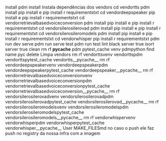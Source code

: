 install
pdm install
 Instala dependências dos vendors
cd vendortts  pdm install  pip install e   pip install r requirementstxt
cd vendordeepspeaker  pip install e   pip install r requirementstxt
cd vendorretrievalbasedvoiceconversion  pdm install  pip install e   pip install r requirementstxt
cd vendorsilerosilerovad  pdm install  pip install e   pip install r requirementstxt
cd vendorsilerosileromodels  pdm install  pip install e   pip install r requirementstxt
cd vendorwhisper  pip install r requirementstxt
pdm run dev
serve
pdm run serve
test
pdm run test
lint
black server  true
isort server  true
clean
rm rf __pycache__ pdm pytest_cache venv pdmpython
find  name pyc delete
 Limpa vendors
rm rf vendorttsvenv vendorttspdm vendorttspytest_cache vendortts__pycache__
rm rf vendordeepspeakervenv vendordeepspeakerpdm vendordeepspeakerpytest_cache vendordeepspeaker__pycache__
rm rf vendorretrievalbasedvoiceconversionvenv vendorretrievalbasedvoiceconversionpdm vendorretrievalbasedvoiceconversionpytest_cache vendorretrievalbasedvoiceconversion__pycache__
rm rf vendorsilerosilerovadvenv vendorsilerosilerovadpdm vendorsilerosilerovadpytest_cache vendorsilerosilerovad__pycache__
rm rf vendorsilerosileromodelsvenv vendorsilerosileromodelspdm vendorsilerosileromodelspytest_cache vendorsilerosileromodels__pycache__
rm rf vendorwhispervenv vendorwhisperpdm vendorwhisperpytest_cache vendorwhisper__pycache__
User
MAKE_FILESmd
no caso o push ele faz push no registry da nossa infra com a imagem